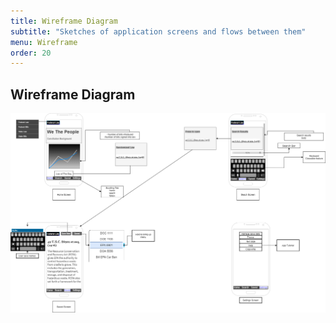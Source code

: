 ```yaml
---
title: Wireframe Diagram
subtitle: "Sketches of application screens and flows between them"
menu: Wireframe
order: 20
---
```


## Wireframe Diagram

[![Wireframe Diagram](img/WeThePeopleWireFrame.png)](pdf/WeThePeopleWireFrame.pdf)